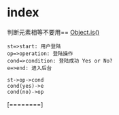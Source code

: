 # index

判断元素相等不要用==
[Object.is()](http://www.fedlab.tech/archives/1211.html)



```flow
st=>start: 用户登陆
op=>operation: 登陆操作
cond=>condition: 登陆成功 Yes or No?
e=>end: 进入后台

st->op->cond
cond(yes)->e
cond(no)->op
```
[========]
